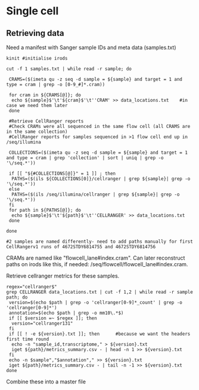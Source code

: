 # Single cell

## Retrieving data


Need a manifest with Sanger sample IDs and meta data (samples.txt)

```
kinit #initialise irods

cut -f 1 samples.txt | while read -r sample; do

 CRAMS=($(imeta qu -z seq -d sample = ${sample} and target = 1 and type = cram | grep -o [0-9_#]*.cram))
 
 for cram in ${CRAMS[@]}; do
  echo ${sample}$'\t'${cram}$'\t''CRAM' >> data_locations.txt    #in case we need them later
 done
 
 #Retrieve CellRanger reports 
 #Check CRAMs were all sequenced in the same flow cell (all CRAMS are in the same collection)
 #CellRanger reports for samples sequenced in >1 flow cell end up in /seq/illumina 
 
 COLLECTIONS=($(imeta qu -z seq -d sample = ${sample} and target = 1 and type = cram | grep 'collection' | sort | uniq | grep -o '\/seq.*'))
 
 if [[ "${#COLLECTIONS[@]}" = 1 ]] ; then   
  PATHS=($(ils ${COLLECTIONS[0]}/cellranger | grep ${sample}| grep -o '\/seq.*'))
 else
  PATHS=($(ils /seq/illumina/cellranger | grep ${sample}| grep -o '\/seq.*')) 
 fi
 for path in ${PATHS[@]}; do 
  echo ${sample}$'\t'${path}$'\t''CELLRANGER' >> data_locations.txt
 done
 
done

#2 samples are named differently- need to add paths manually for first CellRangerv1 runs of 4672STDY6814755 and 4672STDY6814756
```

CRAMs are named like "flowcell_lane#index.cram". Can later reconstruct paths on irods like this, if needed: /seq/flowcell/flowcell_lane#index.cram.

Retrieve cellranger metrics for these samples. 

```
regex="cellranger$"
grep CELLRANGER data_locations.txt | cut -f 1,2 | while read -r sample path; do 
 version=$(echo $path | grep -o 'cellranger[0-9]*_count' | grep -o 'cellranger[0-9]*')
 annotation=$(echo $path | grep -o mm10\.*$)
 if [[ $version =~ $regex ]]; then
  version="cellranger131"
 fi
 if [[ ! -e ${version}.txt ]]; then      #because we want the headers first time round
  echo -n "sample_id,transcriptome," > ${version}.txt
  iget ${path}/metrics_summary.csv - | head -n 1 >> ${version}.txt 
 fi 
 echo -n $sample","$annotation"," >> ${version}.txt
 iget ${path}/metrics_summary.csv - | tail -n -1 >> ${version}.txt
done
```

Combine these into a master file
